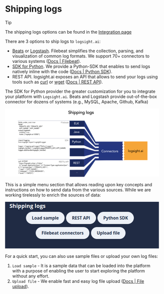 # Shipping logs

> [!TIP]
> The shipping logs options can be found in the [Integration page](/logsight_ui/integration.md)

There are 3 options to ship logs to `logsight.ai`:

+ [Beats](https://www.elastic.co/beats/) or [Logstash](https://www.elastic.co/logstash/). Filebeat simplifies the collection, parsing, and visualization of common log formats. We support 70+ 
  connectors to various systems ([Docs | Filebeat](https://docs.logsight.ai/#/send_logs/using_filebeats)).
+ [SDK for Python](https://logsight-sdk-py.readthedocs.io/en/latest/). We provide a Python-SDK that enables to send logs natively inline with the code ([Docs | Python SDK](https://docs.logsight.ai/#/send_logs/send_logs_using_the_sdk)).
+ REST API. logsight.ai exposes an API that allows to send your logs using tools such as [curl](https://curl.se/) or [wget](https://www.gnu.org/software/wget/) ([Docs | REST API](https://docs.logsight.ai/#/send_logs/send_logs_using_the_sdk)).

The SDK for Python provider the greater customization for you to integrate your platform with `Logsight.ai`. 
Beats and Logstash provide out-of-the-box connector for dozens of systems (e.g., MySQL, Apache, Github, Kafka)  


![Logs](./shipping_logs.png ':size=900 :no-zoom')

This is a simple menu section that allows reading upon key concepts and instructions on how to send data from the various sources. While we are working tirelessly to enrich the sources of data:

![Integration shipping logs](../assets/images/shipping_logs.png)

For a quick start, you can also use sample files or upload your own log files: 
1. `Load sample` - It is a sample data that can be loaded into the platform with a purpose of enabling the user to start exploring the platform without any effort.
2. `Upload file` - We enable fast and easy log file upload (<a href="https://docs.logsight.ai/#/shipping_logs/upload_files">Docs | File upload</a>).